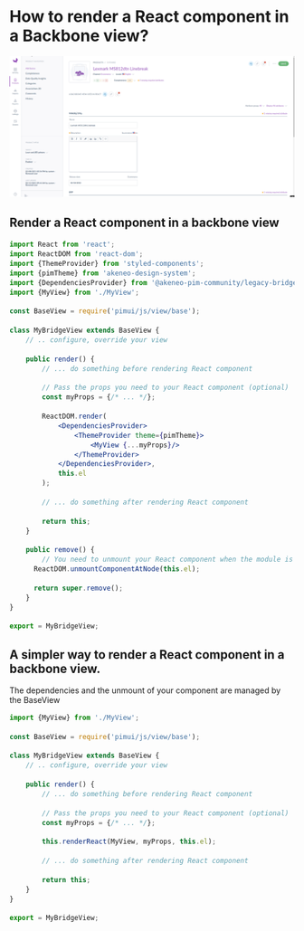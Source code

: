# How to render a React component in a Backbone view?

![Preview](./images/cookbook_develop_with_react_in_backbone_view.gif)

## Render a React component in a backbone view

```jsx
import React from 'react';
import ReactDOM from 'react-dom';
import {ThemeProvider} from 'styled-components';
import {pimTheme} from 'akeneo-design-system';
import {DependenciesProvider} from '@akeneo-pim-community/legacy-bridge';
import {MyView} from './MyView';

const BaseView = require('pimui/js/view/base');

class MyBridgeView extends BaseView {
    // .. configure, override your view

    public render() {
        // ... do something before rendering React component

        // Pass the props you need to your React component (optional)
        const myProps = {/* ... */};

        ReactDOM.render(
            <DependenciesProvider>
                <ThemeProvider theme={pimTheme}>
                    <MyView {...myProps}/>
                </ThemeProvider>
            </DependenciesProvider>,
            this.el
        );

        // ... do something after rendering React component

        return this;
    }

    public remove() {
        // You need to unmount your React component when the module is removed
      ReactDOM.unmountComponentAtNode(this.el);

      return super.remove();
    }
}

export = MyBridgeView;
```

## A simpler way to render a React component in a backbone view.

The dependencies and the unmount of your component are managed by the BaseView

```jsx
import {MyView} from './MyView';

const BaseView = require('pimui/js/view/base');

class MyBridgeView extends BaseView {
    // .. configure, override your view

    public render() {
        // ... do something before rendering React component

        // Pass the props you need to your React component (optional)
        const myProps = {/* ... */};

        this.renderReact(MyView, myProps, this.el);

        // ... do something after rendering React component

        return this;
    }
}

export = MyBridgeView;
```

